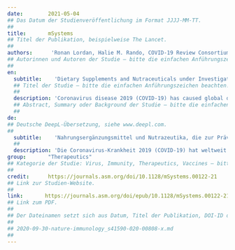 ```yaml
---
date:        2021-05-04
## Das Datum der Studienveröffentlichung im Format JJJJ-MM-TT.
##
title:       mSystems
## Titel der Publikation, beispielweise The Lancet.
##
authors:      'Ronan Lordan, Halie M. Rando, COVID-19 Review ConsortiumVikas Bansal, John P. Barton, Simina M. Boca, Christian Brueffer, James Brian Byrd, Stephen Capone, Shikta Das, Anna Ada Dattoli, John J. Dziak, Jeffrey M. Field, Soumita Ghosh, Anthony Gitter, Rishi Raj Goel, Casey S. Greene, Marouen Ben Guebila, Fengling Hu, Nafisa M. Jadavji, Sergey Knyazev, Likhitha Kolla, Alexandra J. Lee, Ronan Lordan, Tiago Lubiana, Temitayo Lukan, Adam L. MacLean, David Mai, Serghei Mangul, David Manheim, Lucy D’Agostino McGowan, YoSon Park, Dimitri Perrin, Yanjun Qi, Diane N. Rafizadeh, Bharath Ramsundar, Halie M. Rando, Sandipan Ray, Michael P. Robson, Elizabeth Sell, Lamonica Shinholster, Ashwin N. Skelly, Yuchen Sun, Gregory L. Szeto, Ryan Velazquez, Jinhui Wang, Nils Wellhausen & Casey S. Greene'
## Autorinnen und Autoren der Studie – bitte die einfachen Anführungszeichen beachten!
##
en:
  subtitle:    'Dietary Supplements and Nutraceuticals under Investigation for COVID-19 Prevention and Treatment'
  ## Titel der Studie – bitte die einfachen Anführungszeichen beachten!
  ##
  description: 'Coronavirus disease 2019 (COVID-19) has caused global disruption and a significant loss of life. Existing treatments that can be repurposed as prophylactic and therapeutic agents may reduce the pandemic’s devastation. Emerging evidence of potential applications in other therapeutic contexts has led to the investigation of dietary supplements and nutraceuticals for COVID-19. Such products include vitamin C, vitamin D, omega 3 polyunsaturated fatty acids, probiotics, and zinc, all of which are currently under clinical investigation. In this review, we critically appraise the evidence surrounding dietary supplements and nutraceuticals for the prophylaxis and treatment of COVID-19. Overall, further study is required before evidence-based recommendations can be formulated, but nutritional status plays a significant role in patient outcomes, and these products may help alleviate deficiencies. For example, evidence indicates that vitamin D deficiency may be associated with a greater incidence of infection and severity of COVID-19, suggesting that vitamin D supplementation may hold prophylactic or therapeutic value. A growing number of scientific organizations are now considering recommending vitamin D supplementation to those at high risk of COVID-19. Because research in vitamin D and other nutraceuticals and supplements is preliminary, here we evaluate the extent to which these nutraceutical and dietary supplements hold potential in the COVID-19 crisis. Sales of dietary supplements and nutraceuticals have increased during the pandemic due to their perceived “immune-boosting” effects. However, little is known about the efficacy of these dietary supplements and nutraceuticals against the novel coronavirus (severe acute respiratory syndrome coronavirus 2 [SARS-CoV-2]) or the disease that it causes, CoV disease 2019 (COVID-19). This review provides a critical overview of the potential prophylactic and therapeutic value of various dietary supplements and nutraceuticals from the evidence available to date. These include vitamin C, vitamin D, and zinc, which are often perceived by the public as treating respiratory infections or supporting immune health. Consumers need to be aware of misinformation and false promises surrounding some supplements, which may be subject to limited regulation by authorities. However, considerably more research is required to determine whether dietary supplements and nutraceuticals exhibit prophylactic and therapeutic value against SARS-CoV-2 infection and COVID-19. This review provides perspective on which nutraceuticals and supplements are involved in biological processes that are relevant to recovery from or prevention of COVID-19.'
  ## Abstract, Summary oder Background der Studie – bitte die einfachen Anführungszeichen beachten!
  ##
de: 
## Deutsche DeepL-Übersetzung, siehe www.deepl.com.
##
  subtitle:    'Nahrungsergänzungsmittel und Nutrazeutika, die zur Prävention und Behandlung von COVID-19 untersucht werden'
  ##
  description: 'Die Coronavirus-Krankheit 2019 (COVID-19) hat weltweit zu Störungen und einem erheblichen Verlust an Menschenleben geführt. Bestehende Behandlungen, die als prophylaktische und therapeutische Mittel eingesetzt werden können, könnten die verheerenden Auswirkungen der Pandemie verringern. Aufkommende Hinweise auf mögliche Anwendungen in anderen therapeutischen Zusammenhängen haben zur Untersuchung von Nahrungsergänzungsmitteln und Nutrazeutika für COVID-19 geführt. Zu diesen Produkten gehören Vitamin C, Vitamin D, mehrfach ungesättigte Omega-3-Fettsäuren, Probiotika und Zink, die derzeit alle klinisch untersucht werden. In dieser Übersichtsarbeit wird die Evidenz zu Nahrungsergänzungsmitteln und Nutrazeutika für die Prophylaxe und Behandlung von COVID-19 kritisch gewürdigt. Insgesamt sind weitere Studien erforderlich, bevor evidenzbasierte Empfehlungen formuliert werden können, aber der Ernährungszustand spielt eine wichtige Rolle für die Ergebnisse der Patienten, und diese Produkte können dazu beitragen, Mangelzustände zu beheben. So gibt es beispielsweise Hinweise darauf, dass ein Vitamin-D-Mangel mit einer häufigeren Infektion und einem schwereren Verlauf von COVID-19 einhergeht, was darauf schließen lässt, dass eine Vitamin-D-Supplementierung von prophylaktischem oder therapeutischem Wert sein könnte. Eine wachsende Zahl wissenschaftlicher Organisationen erwägt nun, denjenigen, die ein hohes Risiko für COVID-19 haben, eine Vitamin-D-Supplementierung zu empfehlen. Da die Forschung zu Vitamin D und anderen Nahrungsergänzungsmitteln noch im Anfangsstadium ist, wird hier bewertet, inwieweit diese Nahrungsergänzungsmittel in der COVID-19-Krise ein Potenzial haben.'
group:       "Therapeutics"
## Kategorie der Studie: Virus, Immunity, Therapeutics, Vaccines – bitte die Anführungszeichen beachten!
##
credit:      https://journals.asm.org/doi/10.1128/mSystems.00122-21
## Link zur Studien-Website.
##
link:       https://journals.asm.org/doi/epub/10.1128/mSystems.00122-21
## Link zum PDF.
##
## Der Dateinamen setzt sich aus Datum, Titel der Publikation, DOI-ID der Studie (nach dem letzten Slash) und der Dateiendung zusammen. Bitte den Unterstrich vor der DOI-ID beachten!
##
## 2020-09-30-nature-immunology_s41590-020-00808-x.md
##
---
```

<object data="{{ page.link }}" style='height:calc(100vh - 400px); width: 100%' type='application/pdf'></object>
